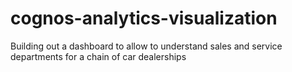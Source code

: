 # cognos-analytics-visualization
Building out a dashboard to allow to understand sales and service departments for a chain of car dealerships
